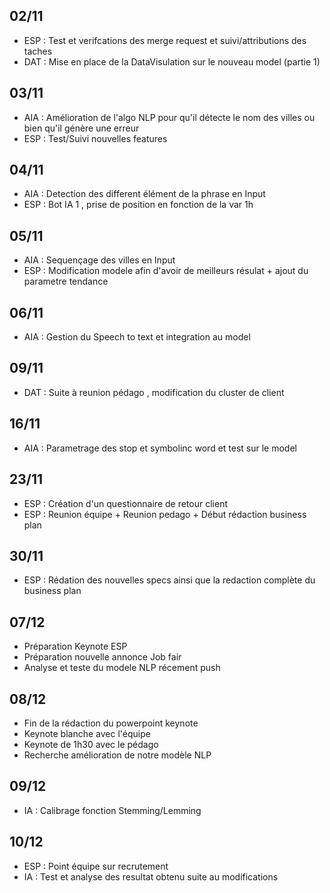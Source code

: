 ## 02/11
* ESP : Test et verifcations des merge request  et suivi/attributions des taches
* DAT : Mise en place de la DataVisulation sur le nouveau model (partie 1)

## 03/11
* AIA : Amélioration de l'algo NLP pour qu'il détecte le nom des  villes ou bien qu'il génère une erreur 
* ESP : Test/Suivi nouvelles features

## 04/11
* AIA : Detection des different élément de la phrase en Input
* ESP : Bot IA 1 , prise de position en fonction de la var 1h

## 05/11
* AIA : Sequençage des villes en Input
* ESP : Modification modele afin d'avoir de meilleurs résulat +  ajout du parametre tendance

## 06/11
* AIA : Gestion du Speech to text et integration au model

## 09/11
* DAT : Suite à reunion pédago , modification du cluster de client

## 16/11
* AIA : Parametrage des stop et symbolinc word et test sur le model

## 23/11
* ESP : Création d'un questionnaire de retour client
* ESP : Reunion équipe + Reunion pedago + Début rédaction business plan

## 30/11
* ESP : Rédation des nouvelles specs ainsi que la redaction complète du business plan

## 07/12
* Préparation Keynote ESP
* Préparation nouvelle annonce Job fair
* Analyse et teste du modele NLP récement push 

## 08/12
* Fin de la rédaction du powerpoint keynote
* Keynote blanche avec l'équipe
* Keynote de 1h30 avec le pédago
* Recherche amélioration de notre modèle NLP

## 09/12
* IA : Calibrage fonction Stemming/Lemming 

## 10/12
* ESP : Point équipe sur recrutement
* IA : Test et analyse des resultat obtenu suite au modifications
